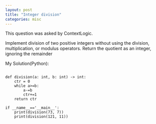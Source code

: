 ```yaml
---
layout: post
title: "Integer division"
categories: misc
---
```


This question was asked by ContextLogic.

Implement division of two positive integers without using the division, multiplication, or modulus operators. Return the quotient as an integer, ignoring the remainder


My Solution(Python):
```

def division(a: int, b: int) -> int:
    ctr = 0
    while a>=b:
        a-=b
        ctr+=1
    return ctr

if __name__=='__main__':
    print(division(73, 7))
    print(division(121, 11))
```
